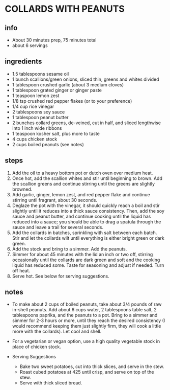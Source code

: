 # COLLARDS WITH PEANUTS
## info  
* About 30 minutes prep, 75 minutes total
* about 6 servings

## ingredients
* 1.5 tablespoons sesame oil
* 1 bunch scallions/green onions, sliced thin, greens and whites divided
* 1 tablespoon crushed garlic (about 3 medium cloves)
* 1 tablespoon grated ginger or ginger paste
* 1 teaspoon lemon zest
* 1/8 tsp crushed red pepper flakes (or to your preference)
* 1/4 cup rice vinegar
* 2 tablespoons soy sauce
* 1 tablespoon peanut butter
* 2 bunches collard greens, de-veined, cut in half, and sliced lengthwise into
  1 inch wide ribbons
* 1 teaspoon kosher salt, plus more to taste
* 4 cups chicken stock
* 2 cups boiled peanuts (see notes)

## steps
1. Add the oil to a heavy bottom pot or dutch oven over medium heat.
1. Once hot, add the scallion whites and stir until beginning to brown. Add the
   scallion greens and continue stirring until the greens are slightly browned.
1. Add garlic, ginger, lemon zest, and red pepper flake and continue stirring
   until fragrant, about 30 seconds.
1. Deglaze the pot with the vinegar, it should quickly reach a boil and stir
   slightly until it reduces into a thick sauce consistency. Then, add the soy
   sauce and peanut butter, and continue cooking until the liquid has reduced
   into a sauce; you should be able to drag a spatula through the sauce
   and leave a trail for several seconds.
1. Add the collards in batches, sprinkling with salt between each batch. Stir
   and let the collards wilt until everything is either bright green or dark
   green.
1. Add the stock and bring to a simmer. Add the peanuts.
1. Simmer for about 45 minutes with the lid an inch or two off, stirring
   occasionally until the collards are dark green and soft and the cooking
   liquid has reduced some. Taste for seasoning and adjust if needed. Turn off
   heat.
1. Serve hot. See below for serving suggestions.

## notes  
* To make about 2 cups of boiled peanuts, take about 3/4 pounds of raw in-shell
  peanuts. Add about 6 cups water, 2 tablespoons table salt, 2 tablespoons
  paprika, and the peanuts to a pot. Bring to a simmer and simmer for 2-3 hours
  or more, until they reach the desired consistency (I would recommend keeping
  them just slightly firm, they will cook a little more with the collards). Let
  cool and shell.
* For a vegetarian or vegan option, use a high quality vegetable stock in place
  of chicken stock.

* Serving Suggestions
  - Bake two sweet potatoes, cut into thick slices, and serve in the stew.
  - Roast cubed potatoes at 425 until crisp, and serve on top of the stew.
  - Serve with thick sliced bread.
